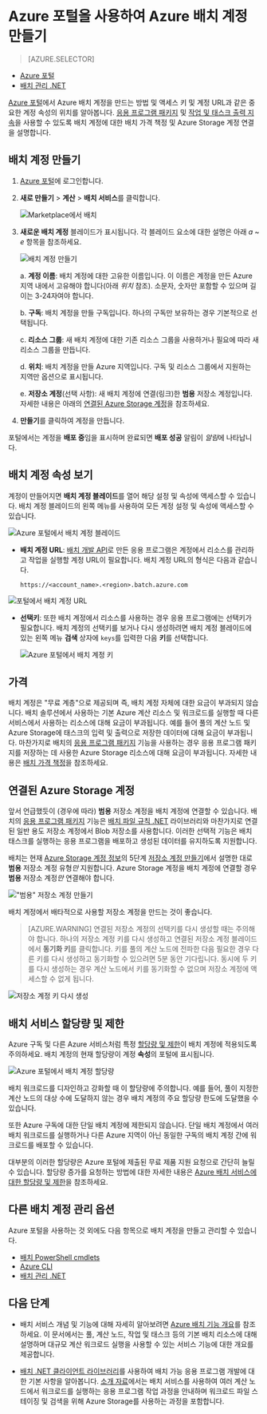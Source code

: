<properties
	pageTitle="Azure 배치 계정 만들기 | Microsoft Azure"
	description="클라우드에서 대규모 병렬 작업을 실행하도록 Azure 포털에서 Azure 배치 계정을 만드는 방법에 대해 알아봅니다."
	services="batch"
	documentationCenter=""
	authors="mmacy"
	manager="timlt"
	editor=""/>

<tags
	ms.service="batch"
	ms.workload="big-compute"
	ms.tgt_pltfrm="na"
	ms.devlang="na"
	ms.topic="get-started-article"
	ms.date="09/21/2016"
	ms.author="marsma"/>

# Azure 포털을 사용하여 Azure 배치 계정 만들기

> [AZURE.SELECTOR]
- [Azure 포털](batch-account-create-portal.md)
- [배치 관리 .NET](batch-management-dotnet.md)

[Azure 포털][azure_portal]에서 Azure 배치 계정을 만드는 방법 및 액세스 키 및 계정 URL과 같은 중요한 계정 속성의 위치를 알아봅니다. [응용 프로그램 패키지](batch-application-packages.md) 및 [작업 및 태스크 출력 지속](batch-task-output.md)을 사용할 수 있도록 배치 계정에 대한 배치 가격 책정 및 Azure Storage 계정 연결을 설명합니다.

## 배치 계정 만들기

1. [Azure 포털][azure_portal]에 로그인합니다.

2. **새로 만들기** > **계산** > **배치 서비스**를 클릭합니다.

	![Marketplace에서 배치][marketplace_portal]

3. **새로운 배치 계정** 블레이드가 표시됩니다. 각 블레이드 요소에 대한 설명은 아래 *a* ~ *e* 항목을 참조하세요.

    ![배치 계정 만들기][account_portal]

	a. **계정 이름**: 배치 계정에 대한 고유한 이름입니다. 이 이름은 계정을 만든 Azure 지역 내에서 고유해야 합니다(아래 *위치* 참조). 소문자, 숫자만 포함할 수 있으며 길이는 3-24자여야 합니다.

	b. **구독**: 배치 계정을 만들 구독입니다. 하나의 구독만 보유하는 경우 기본적으로 선택됩니다.

	c. **리소스 그룹**: 새 배치 계정에 대한 기존 리소스 그룹을 사용하거나 필요에 따라 새 리소스 그룹을 만듭니다.

	d. **위치**: 배치 계정을 만들 Azure 지역입니다. 구독 및 리소스 그룹에서 지원하는 지역만 옵션으로 표시됩니다.

    e. **저장소 계정**(선택 사항): 새 배치 계정에 연결(링크)한 **범용** 저장소 계정입니다. 자세한 내용은 아래의 [연결된 Azure Storage 계정](#linked-azure-storage-account)을 참조하세요.

4. **만들기**를 클릭하여 계정을 만듭니다.

  포털에서는 계정을 **배포 중**임을 표시하며 완료되면 **배포 성공** 알림이 *알림*에 나타납니다.

## 배치 계정 속성 보기

계정이 만들어지면 **배치 계정 블레이드**를 열어 해당 설정 및 속성에 액세스할 수 있습니다. 배치 계정 블레이드의 왼쪽 메뉴를 사용하여 모든 계정 설정 및 속성에 액세스할 수 있습니다.

![Azure 포털에서 배치 계정 블레이드][account_blade]

* **배치 계정 URL**: [배치 개발 API](batch-technical-overview.md#batch-development-apis)로 만든 응용 프로그램은 계정에서 리소스를 관리하고 작업을 실행할 계정 URL이 필요합니다. 배치 계정 URL의 형식은 다음과 같습니다.

    `https://<account_name>.<region>.batch.azure.com`

![포털에서 배치 계정 URL][account_url]

* **선택키**: 또한 배치 계정에서 리소스를 사용하는 경우 응용 프로그램에는 선택키가 필요합니다. 배치 계정의 선택키를 보거나 다시 생성하려면 배치 계정 블레이드에 있는 왼쪽 메뉴 **검색** 상자에 `keys`를 입력한 다음 **키**를 선택합니다.

    ![Azure 포털에서 배치 계정 키][account_keys]

## 가격

배치 계정은 "무료 계층"으로 제공되며 즉, 배치 계정 자체에 대한 요금이 부과되지 않습니다. 배치 솔루션에서 사용하는 기본 Azure 계산 리소스 및 워크로드를 실행할 때 다른 서비스에서 사용하는 리소스에 대해 요금이 부과됩니다. 예를 들어 풀의 계산 노드 및 Azure Storage에 태스크의 입력 및 출력으로 저장한 데이터에 대해 요금이 부과됩니다. 마찬가지로 배치의 [응용 프로그램 패키지](batch-application-packages.md) 기능을 사용하는 경우 응용 프로그램 패키지를 저장하는 데 사용한 Azure Storage 리소스에 대해 요금이 부과됩니다. 자세한 내용은 [배치 가격 책정][batch_pricing]을 참조하세요.

## 연결된 Azure Storage 계정

앞서 언급했듯이 (경우에 따라) **범용** 저장소 계정을 배치 계정에 연결할 수 있습니다. 배치의 [응용 프로그램 패키지](batch-application-packages.md) 기능은 [배치 파일 규칙 .NET](batch-task-output.md) 라이브러리와 마찬가지로 연결된 일반 용도 저장소 계정에서 Blob 저장소를 사용합니다. 이러한 선택적 기능은 배치 태스크를 실행하는 응용 프로그램을 배포하고 생성된 데이터를 유지하도록 지원합니다.

배치는 현재 [Azure Storage 계정 정보](../storage/storage-create-storage-account.md)의 5단계 [저장소 계정 만들기](../storage/storage-create-storage-account.md#create-a-storage-account)에서 설명한 대로 **범용** 저장소 계정 유형*만* 지원합니다. Azure Storage 계정을 배치 계정에 연결할 경우 **범용** 저장소 계정*만* 연결해야 합니다.

!["범용" 저장소 계정 만들기][storage_account]

배치 계정에서 배타적으로 사용할 저장소 계정을 만드는 것이 좋습니다.

>[AZURE.WARNING] 연결된 저장소 계정의 선택키를 다시 생성할 때는 주의해야 합니다. 하나의 저장소 계정 키를 다시 생성하고 연결된 저장소 계정 블레이드에서 **동기화 키**를 클릭합니다. 키를 풀의 계산 노드에 전파한 다음 필요한 경우 다른 키를 다시 생성하고 동기화할 수 있으려면 5분 동안 기다립니다. 동시에 두 키를 다시 생성하는 경우 계산 노드에서 키를 동기화할 수 없으며 저장소 계정에 액세스할 수 없게 됩니다.

  ![저장소 계정 키 다시 생성][4]

## 배치 서비스 할당량 및 제한

Azure 구독 및 다른 Azure 서비스처럼 특정 [할당량 및 제한](batch-quota-limit.md)이 배치 계정에 적용되도록 주의하세요. 배치 계정의 현재 할당량이 계정 **속성**의 포털에 표시됩니다.

![Azure 포털에서 배치 계정 할당량][quotas]

배치 워크로드를 디자인하고 강화할 때 이 할당량에 주의합니다. 예를 들어, 풀이 지정한 계산 노드의 대상 수에 도달하지 않는 경우 배치 계정의 주요 할당량 한도에 도달했을 수 있습니다.

또한 Azure 구독에 대한 단일 배치 계정에 제한되지 않습니다. 단일 배치 계정에서 여러 배치 워크로드를 실행하거나 다른 Azure 지역이 아닌 동일한 구독의 배치 계정 간에 워크로드를 배포할 수 있습니다.

대부분의 이러한 할당량은 Azure 포털에 제출된 무료 제품 지원 요청으로 간단히 늘릴 수 있습니다. 할당량 증가를 요청하는 방법에 대한 자세한 내용은 [Azure 배치 서비스에 대한 할당량 및 제한](batch-quota-limit.md)을 참조하세요.

## 다른 배치 계정 관리 옵션

Azure 포털을 사용하는 것 외에도 다음 항목으로 배치 계정을 만들고 관리할 수 있습니다.

* [배치 PowerShell cmdlets](batch-powershell-cmdlets-get-started.md)
* [Azure CLI](../xplat-cli-install.md)
* [배치 관리 .NET](batch-management-dotnet.md)

## 다음 단계

* 배치 서비스 개념 및 기능에 대해 자세히 알아보려면 [Azure 배치 기능 개요](batch-api-basics.md)를 참조하세요. 이 문서에서는 풀, 계산 노드, 작업 및 태스크 등의 기본 배치 리소스에 대해 설명하며 대규모 계산 워크로드 실행을 사용할 수 있는 서비스 기능에 대한 개요를 제공합니다.

* [배치 .NET 클라이언트 라이브러리](batch-dotnet-get-started.md)를 사용하여 배치 가능 응용 프로그램 개발에 대한 기본 사항을 알아봅니다. [소개 자료](batch-dotnet-get-started.md)에서는 배치 서비스를 사용하여 여러 계산 노드에서 워크로드를 실행하는 응용 프로그램 작업 과정을 안내하며 워크로드 파일 스테이징 및 검색을 위해 Azure Storage를 사용하는 과정을 포함합니다.

[api_net]: https://msdn.microsoft.com/library/azure/mt348682.aspx
[api_rest]: https://msdn.microsoft.com/library/azure/Dn820158.aspx

[azure_portal]: https://portal.azure.com
[batch_pricing]: https://azure.microsoft.com/pricing/details/batch/

[4]: ./media/batch-account-create-portal/batch_acct_04.png "저장소 계정 키 다시 생성"
[marketplace_portal]: ./media/batch-account-create-portal/marketplace_batch.PNG
[account_blade]: ./media/batch-account-create-portal/batch_blade.png
[account_portal]: ./media/batch-account-create-portal/batch_acct_portal.png
[account_keys]: ./media/batch-account-create-portal/account_keys.PNG
[account_url]: ./media/batch-account-create-portal/account_url.png
[storage_account]: ./media/batch-account-create-portal/storage_account.png
[quotas]: ./media/batch-account-create-portal/quotas.png

<!---HONumber=AcomDC_0921_2016-->
